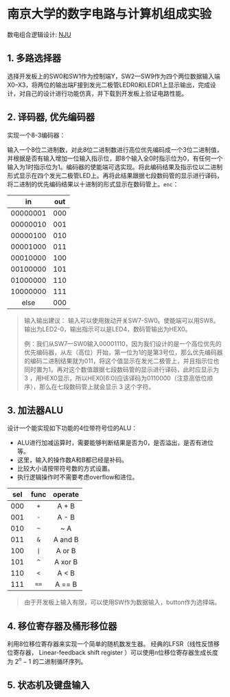 
# 南京大学的数字电路与计算机组成实验


数电组合逻辑设计: [NJU](https://nju-projectn.github.io/dlco-lecture-note/exp/01.html)


## 1. 多路选择器

选择开发板上的SW0和SW1作为控制端Y，SW2—SW9作为四个两位数据输入端X0–X3，将两位的输出端F接到发光二极管LEDR0和LEDR1上显示输出，完成设计，对自己的设计进行功能仿真，并下载到开发板上验证电路性能。

## 2. 译码器, 优先编码器

实现一个8-3编码器：

输入一个8位二进制数，对此8位二进制数进行高位优先编码成一个3位二进制值，并根据是否有输入增加一位输入指示位，即8个输入全0时指示位为0，有任何一个输入为1时指示位为1。编码器的使能端可选实现。将此编码结果及指示位以二进制形式显示在四个发光二极管LED上。再将此结果跟据七段数码管的显示进行译码，将二进制的优先编码结果以十进制的形式显示在数码管上。`enc`：

|    in    | out |
| :------: | :-: |
| 00000001 | 000 |
| 00000010 | 001 |
| 00000100 | 010 |
| 00001000 | 011 |
| 00010000 | 100 |
| 00100000 | 101 |
| 01000000 | 110 |
| 10000000 | 111 |
|   else   | 000 |


> 输入输出建议：
> 输入可以使用拨动开关SW7-SW0。使能端可以用SW8。输出为LED2-0，输出指示可以是LED4，数码管输出为HEX0。
> 
> 例：我们从SW7—SW0输入00001110，因为我们设计的是一个高位优先的优先编码器，从左（高位）开始，第一位为1的是第3号位，那么优先编码器的编码二进制结果就为011，将这个值显示在发光二极管上，并且指示位也同时置为1。再对这个数值跟据七段数码管的显示进行译码，此时应显示为 3 ，用HEX0显示，所以HEX0[6:0]应该译码为0110000（注意高低位顺序），那么在七段数码管上就会显示 3 这个字符。


## 3. 加法器ALU

设计一个能实现如下功能的4位带符号位的ALU：
- ALU进行加减运算时，需要能够判断结果是否为0，是否溢出，是否有进位等。
- 这里，输入的操作数A和B都已经是补码。
- 比较大小请按带符号数的方式设置。
- 执行逻辑操作时不需要考虑overflow和进位。

| sel | func |  operate |
| :-: | :--: | :------: |
| 000 | `+`  |  A  +  B |
| 001 | `-`  |  A  -  B |
| 010 | `~`  |     ~  A |
| 011 | `&`  |  A and B |
| 100 | `\|` |  A  or B |
| 101 | `^`  |  A xor B |
| 110 | `<`  |  A  <  B |
| 111 | `==` |  A  == B |

> 由于开发板上输入有限，可以使用SW作为数据输入，button作为选择端。


## 4. 移位寄存器及桶形移位器


利用8位移位寄存器来实现一个简单的随机数发生器。 经典的LFSR（线性反馈移位寄存器， Linear-feedback shift register ）可以使用n位移位寄存器生成长度为 $2^n -1$ 的二进制循环序列。 


## 5. 状态机及键盘输入

